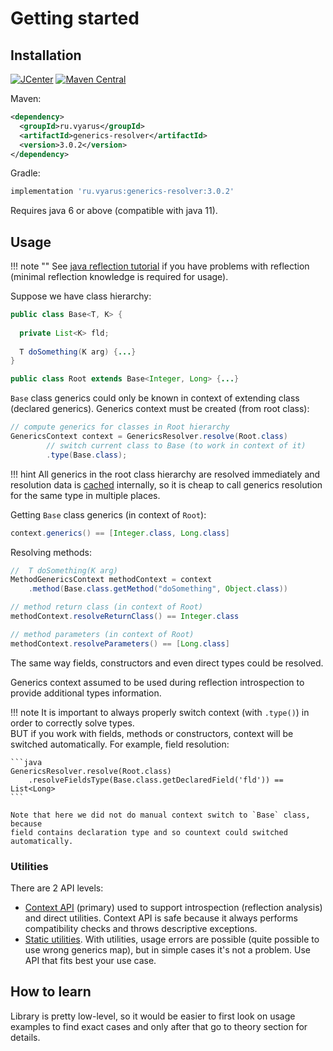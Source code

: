 # Getting started

## Installation

[![JCenter](https://img.shields.io/bintray/v/vyarus/xvik/generics-resolver.svg?label=jcenter)](https://bintray.com/vyarus/xvik/generics-resolver/_latestVersion)
[![Maven Central](https://img.shields.io/maven-central/v/ru.vyarus/generics-resolver.svg?style=flat)](https://maven-badges.herokuapp.com/maven-central/ru.vyarus/generics-resolver)

Maven:

```xml
<dependency>
  <groupId>ru.vyarus</groupId>
  <artifactId>generics-resolver</artifactId>
  <version>3.0.2</version>
</dependency>
```

Gradle:

```groovy
implementation 'ru.vyarus:generics-resolver:3.0.2'
```    

Requires java 6 or above (compatible with java 11).

## Usage

!!! note ""
    See [java reflection tutorial](https://www.javacodegeeks.com/2014/11/java-reflection-tutorial-2.html)
    if you have problems with reflection (minimal reflection knowledge is required for usage). 

Suppose we have class hierarchy:

```java
public class Base<T, K> {  
    
  private List<K> fld;   
    
  T doSomething(K arg) {...}
}

public class Root extends Base<Integer, Long> {...}
```

`Base` class generics could only be known in context of extending class (declared generics).
Generics context must be created (from root class):

```java
// compute generics for classes in Root hierarchy
GenericsContext context = GenericsResolver.resolve(Root.class)
        // switch current class to Base (to work in context of it)
        .type(Base.class);
```

!!! hint
    All generics in the root class hierarchy are resolved immediately and resolution data is [cached](guide/cache.md)
    internally, so it is cheap to call generics resolution for the same type in multiple places. 
    
Getting `Base` class generics (in context of `Root`):

```java
context.generics() == [Integer.class, Long.class]
```

Resolving methods:

```java          
//  T doSomething(K arg)
MethodGenericsContext methodContext = context
    .method(Base.class.getMethod("doSomething", Object.class))     

// method return class (in context of Root)
methodContext.resolveReturnClass() == Integer.class

// method parameters (in context of Root)
methodContext.resolveParameters() == [Long.class]
```            

The same way fields, constructors and even direct types could be resolved.

Generics context assumed to be used during reflection introspection to provide additional
types information.

!!! note
    It is important to always properly switch context (with `.type()`) in order to correctly solve types.  
    BUT if you work with fields, methods or constructors, context will be switched automatically.
    For example, field resolution:
    
    ```java
    GenericsResolver.resolve(Root.class)
        .resolveFieldsType(Base.class.getDeclaredField('fld')) == List<Long>
    ```
    
    Note that here we did not do manual context switch to `Base` class, because
    field contains declaration type and so countext could switched automatically. 
    
### Utilities

There are 2 API levels: 

* [Context API](guide/context.md) (primary) used to support introspection (reflection analysis)
and direct utilities. Context API is safe because it always performs compatibility checks and throws descriptive
exceptions. 
* [Static utilities](guide/utils.md). With utilities, usage errors are possible (quite possible to use wrong generics map), but in simple cases 
it's not a problem. Use API that fits best your use case.  

## How to learn

Library is pretty low-level, so it would be easier to first look on usage examples
to find exact cases and only after that go to theory section for details. 
